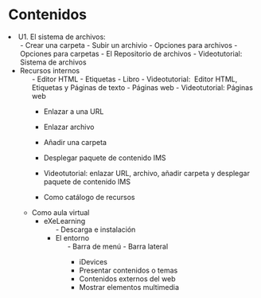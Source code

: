 
# Contenidos

<li>U1. El sistema de archivos:
<ul>
- Crear una carpeta
- Subir un archivio
- Opciones para archivos
- Opciones para carpetas
- El Repositorio de archivos
- Videotutorial: Sistema de archivos

<li>Recursos internos
<ul>
- Editor HTML
- Etiquetas
- Libro
- Videotutorial:  Editor HTML, Etiquetas y Páginas de texto
- Páginas web
- Videotutorial: Páginas web

- Enlazar a una URL
- Enlazar archivo
- Añadir una carpeta
- Desplegar paquete de contenido IMS
- Videotutorial: enlazar URL, archivo, añadir carpeta y desplegar paquete de contenido IMS

- Como catálogo de recursos
<li>Como aula virtual
<ul>
<li>eXeLearning
<ul>
- Descarga e instalación
<li>El entorno
<ul>
- Barra de menú
- Barra lateral

- iDevices
- Presentar contenidos o temas
- Contenidos externos del web
- Mostrar elementos multimedia
